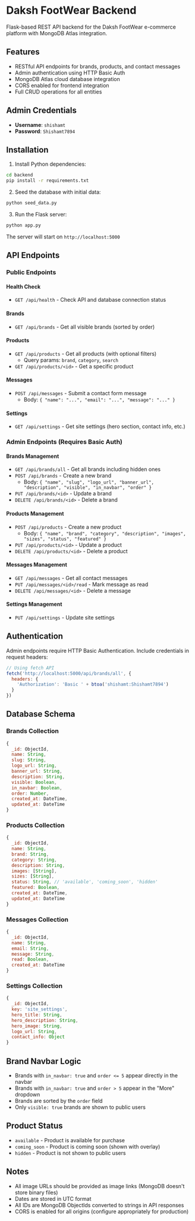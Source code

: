 # Daksh FootWear Backend

Flask-based REST API backend for the Daksh FootWear e-commerce platform with MongoDB Atlas integration.

## Features

- RESTful API endpoints for brands, products, and contact messages
- Admin authentication using HTTP Basic Auth
- MongoDB Atlas cloud database integration
- CORS enabled for frontend integration
- Full CRUD operations for all entities

## Admin Credentials

- **Username**: `shishamt`
- **Password**: `Shishamt7894`

## Installation

1. Install Python dependencies:
```bash
cd backend
pip install -r requirements.txt
```

2. Seed the database with initial data:
```bash
python seed_data.py
```

3. Run the Flask server:
```bash
python app.py
```

The server will start on `http://localhost:5000`

## API Endpoints

### Public Endpoints

#### Health Check
- `GET /api/health` - Check API and database connection status

#### Brands
- `GET /api/brands` - Get all visible brands (sorted by order)

#### Products
- `GET /api/products` - Get all products (with optional filters)
  - Query params: `brand`, `category`, `search`
- `GET /api/products/<id>` - Get a specific product

#### Messages
- `POST /api/messages` - Submit a contact form message
  - Body: `{ "name": "...", "email": "...", "message": "..." }`

#### Settings
- `GET /api/settings` - Get site settings (hero section, contact info, etc.)

### Admin Endpoints (Requires Basic Auth)

#### Brands Management
- `GET /api/brands/all` - Get all brands including hidden ones
- `POST /api/brands` - Create a new brand
  - Body: `{ "name", "slug", "logo_url", "banner_url", "description", "visible", "in_navbar", "order" }`
- `PUT /api/brands/<id>` - Update a brand
- `DELETE /api/brands/<id>` - Delete a brand

#### Products Management
- `POST /api/products` - Create a new product
  - Body: `{ "name", "brand", "category", "description", "images", "sizes", "status", "featured" }`
- `PUT /api/products/<id>` - Update a product
- `DELETE /api/products/<id>` - Delete a product

#### Messages Management
- `GET /api/messages` - Get all contact messages
- `PUT /api/messages/<id>/read` - Mark message as read
- `DELETE /api/messages/<id>` - Delete a message

#### Settings Management
- `PUT /api/settings` - Update site settings

## Authentication

Admin endpoints require HTTP Basic Authentication. Include credentials in request headers:

```javascript
// Using fetch API
fetch('http://localhost:5000/api/brands/all', {
  headers: {
    'Authorization': 'Basic ' + btoa('shishamt:Shishamt7894')
  }
})
```

## Database Schema

### Brands Collection
```javascript
{
  _id: ObjectId,
  name: String,
  slug: String,
  logo_url: String,
  banner_url: String,
  description: String,
  visible: Boolean,
  in_navbar: Boolean,
  order: Number,
  created_at: DateTime,
  updated_at: DateTime
}
```

### Products Collection
```javascript
{
  _id: ObjectId,
  name: String,
  brand: String,
  category: String,
  description: String,
  images: [String],
  sizes: [String],
  status: String, // 'available', 'coming_soon', 'hidden'
  featured: Boolean,
  created_at: DateTime,
  updated_at: DateTime
}
```

### Messages Collection
```javascript
{
  _id: ObjectId,
  name: String,
  email: String,
  message: String,
  read: Boolean,
  created_at: DateTime
}
```

### Settings Collection
```javascript
{
  _id: ObjectId,
  key: 'site_settings',
  hero_title: String,
  hero_description: String,
  hero_image: String,
  logo_url: String,
  contact_info: Object
}
```

## Brand Navbar Logic

- Brands with `in_navbar: true` and `order <= 5` appear directly in the navbar
- Brands with `in_navbar: true` and `order > 5` appear in the "More" dropdown
- Brands are sorted by the `order` field
- Only `visible: true` brands are shown to public users

## Product Status

- `available` - Product is available for purchase
- `coming_soon` - Product is coming soon (shown with overlay)
- `hidden` - Product is not shown to public users

## Notes

- All image URLs should be provided as image links (MongoDB doesn't store binary files)
- Dates are stored in UTC format
- All IDs are MongoDB ObjectIds converted to strings in API responses
- CORS is enabled for all origins (configure appropriately for production)
